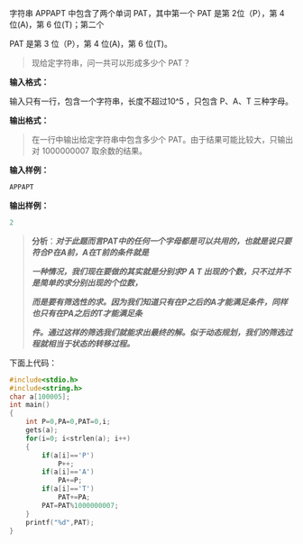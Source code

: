 字符串 APPAPT 中包含了两个单词 PAT，其中第一个 PAT 是第 2位（P），第 4 位(A)，第 6 位(T)；第二个 

PAT 是第 3 位（P），第 4 位(A)，第 6 位(T)。

> 现给定字符串，问一共可以形成多少个 PAT？

**输入格式：**

输入只有一行，包含一个字符串，长度不超过10^5​​ ，只包含 P、A、T 三种字母。


**输出格式：**

> 在一行中输出给定字符串中包含多少个 PAT。由于结果可能比较大，只输出对 1000000007 取余数的结果。

**输入样例：**

```c
APPAPT
```

      
    
**输出样例：**

```c
2
```

> **分析**：***对于此题而言PAT中的任何一个字母都是可以共用的，也就是说只要符合P在A前，A在T前的条件就是***
> 
> ***一种情况，我们现在要做的其实就是分别求P A T 出现的个数，只不过并不是简单的求分别出现的个位数，***
> 
> ***而是要有筛选性的求。因为我们知道只有在P之后的A才能满足条件，同样也只有在PA之后的T才能满足条***
> 
> ***件。通过这样的筛选我们就能求出最终的解。似于动态规划，我们的筛选过程就相当于状态的转移过程。***

下面上代码：

```c
#include<stdio.h>
#include<string.h>
char a[100005];
int main()
{
    int P=0,PA=0,PAT=0,i;
    gets(a);
    for(i=0; i<strlen(a); i++)
    {
        if(a[i]=='P')
            P++;
        if(a[i]=='A')
            PA+=P;
        if(a[i]=='T')
            PAT+=PA;
        PAT=PAT%1000000007;
    }
    printf("%d",PAT);
}



```

